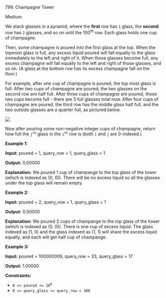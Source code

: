 799\. Champagne Tower

Medium

We stack glasses in a pyramid, where the **first** row has `1` glass, the **second** row has `2` glasses, and so on until the 100<sup>th</sup> row. Each glass holds one cup of champagne.

Then, some champagne is poured into the first glass at the top. When the topmost glass is full, any excess liquid poured will fall equally to the glass immediately to the left and right of it. When those glasses become full, any excess champagne will fall equally to the left and right of those glasses, and so on. (A glass at the bottom row has its excess champagne fall on the floor.)

For example, after one cup of champagne is poured, the top most glass is full. After two cups of champagne are poured, the two glasses on the second row are half full. After three cups of champagne are poured, those two cups become full - there are 3 full glasses total now. After four cups of champagne are poured, the third row has the middle glass half full, and the two outside glasses are a quarter full, as pictured below.

![](https://s3-lc-upload.s3.amazonaws.com/uploads/2018/03/09/tower.png)

Now after pouring some non-negative integer cups of champagne, return how full the <code>j<sup>th</sup></code> glass in the <code>i<sup>th</sup></code> row is (both `i` and `j` are 0-indexed.)

**Example 1:**

**Input:** poured = 1, query\_row = 1, query\_glass = 1

**Output:** 0.00000

**Explanation:** We poured 1 cup of champange to the top glass of the tower (which is indexed as (0, 0)). There will be no excess liquid so all the glasses under the top glass will remain empty. 

**Example 2:**

**Input:** poured = 2, query\_row = 1, query\_glass = 1

**Output:** 0.50000

**Explanation:** We poured 2 cups of champange to the top glass of the tower (which is indexed as (0, 0)). There is one cup of excess liquid. The glass indexed as (1, 0) and the glass indexed as (1, 1) will share the excess liquid equally, and each will get half cup of champange. 

**Example 3:**

**Input:** poured = 100000009, query\_row = 33, query\_glass = 17

**Output:** 1.00000 

**Constraints:**

*   <code>0 <= poured <= 10<sup>9</sup></code>
*   `0 <= query_glass <= query_row < 100`